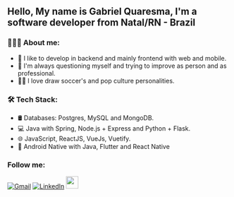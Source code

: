 ## Hello, My name is Gabriel Quaresma, I'm a software developer from Natal/RN - Brazil

### 👨🏻‍💻 About me:

- 🤩 I like to develop in backend and mainly frontend with web and mobile.
- 🤔 I'm always questioning myself and trying to improve as person and as professional.
- ✍🏽 I love draw soccer's and pop culture personalities.

### 🛠 Tech Stack:
 - 🛢 Databases: Postgres, MySQL and MongoDB.
 - 💻 Java with Spring, Node.js + Express and Python + Flask.
 - 🌐 JavaScript, ReactJS, VueJs, Vuetify.
 - 📱 Android Native with Java, Flutter and React Native

### Follow me: 
[![Gmail](https://img.shields.io/badge/-GMAIL-D14836?style=for-the-badge&logo=gmail&logoColor=white)](mailto:j.quaresmasantos98@gmail.com)
[![LinkedIn](https://img.shields.io/badge/-LINKEDIN-0077B5?style=for-the-badge&logo=linkedin&logoColor=white)](https://www.linkedin.com/in/gabriel-quaresma-92b843137/)
<a href="https://www.instagram.com/quaresmadrawings" target="_blank"><img src="https://upload.wikimedia.org/wikipedia/commons/thumb/e/e7/Instagram_logo_2016.svg/768px-Instagram_logo_2016.svg.png" height="28"/></a>


